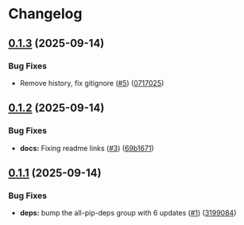 # Changelog

## [0.1.3](https://github.com/serafinovsky/demo-example-package/compare/demo-example-package-v0.1.2...demo-example-package-v0.1.3) (2025-09-14)


### Bug Fixes

* Remove history, fix gitignore ([#5](https://github.com/serafinovsky/demo-example-package/issues/5)) ([0717025](https://github.com/serafinovsky/demo-example-package/commit/07170255fe33de1dac4e306dedce2959d7e2a213))

## [0.1.2](https://github.com/serafinovsky/demo-example-package/compare/demo-example-package-v0.1.1...demo-example-package-v0.1.2) (2025-09-14)


### Bug Fixes

* **docs:** Fixing readme links ([#3](https://github.com/serafinovsky/demo-example-package/issues/3)) ([69b1671](https://github.com/serafinovsky/demo-example-package/commit/69b1671b4770fb9f37dcbd3fc8cd7f7c64e3919c))

## [0.1.1](https://github.com/serafinovsky/demo-example-package/compare/demo-example-package-v0.1.0...demo-example-package-v0.1.1) (2025-09-14)


### Bug Fixes

* **deps:** bump the all-pip-deps group with 6 updates ([#1](https://github.com/serafinovsky/demo-example-package/issues/1)) ([3199084](https://github.com/serafinovsky/demo-example-package/commit/31990840836b0aa7cdc899dea826cc8c6590539f))
